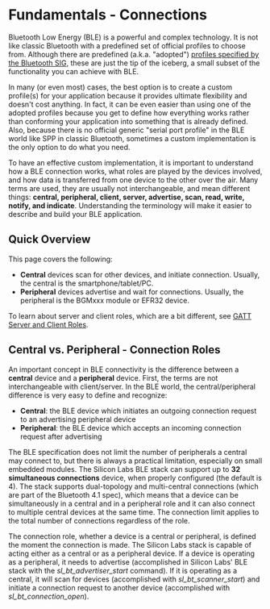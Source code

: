 # Fundamentals - Connections

Bluetooth Low Energy (BLE) is a powerful and complex technology. It is not like classic Bluetooth with a predefined set of official profiles to choose from. Although there are predefined (a.k.a. "adopted") [profiles specified by the Bluetooth SIG](https://www.bluetooth.com/specifications/gatt), these are just the tip of the iceberg, a small subset of the functionality you can achieve with BLE.

In many (or even most) cases, the best option is to create a custom profile(s) for your application because it provides ultimate flexibility and doesn't cost anything. In fact, it can be even easier than using one of the adopted profiles because you get to define how everything works rather than conforming your application into something that is already defined. Also, because there is no official generic "serial port profile" in the BLE world like SPP in classic Bluetooth, sometimes a custom implementation is the only option to do what you need.

To have an effective custom implementation, it is important to understand how a BLE connection works, what roles are played by the devices involved, and how data is transferred from one device to the other over the air. Many terms are used, they are usually not interchangeable, and mean different things: **central, peripheral, client, server, advertise, scan, read, write, notify, and indicate**. Understanding the terminology will make it easier to describe and build your BLE application.

## Quick Overview

This page covers the following:

- **Central** devices scan for other devices, and initiate connection. Usually, the central is the smartphone/tablet/PC.
- **Peripheral** devices advertise and wait for connections. Usually, the peripheral is the BGMxxx module or EFR32 device.

To learn about server and client roles, which are a bit different, see [GATT Server and Client Roles](/bluetooth/{build-docspace-version}/bluetooth-gatt/gatt-server-client-roles).

## Central vs. Peripheral - Connection Roles

An important concept in BLE connectivity is the difference between a **central** device and a **peripheral** device. First, the terms are not interchangeable with client/server. In the BLE world, the central/peripheral difference is very easy to define and recognize:

- **Central**: the BLE device which initiates an outgoing connection request to an advertising peripheral device
- **Peripheral**: the BLE device which accepts an incoming connection request after advertising

The BLE specification does not limit the number of peripherals a central may connect to, but there is always a practical limitation, especially on small embedded modules. The Silicon Labs BLE stack can support up to **32 simultaneous connections** device, when properly configured (the default is 4). The stack supports dual-topology and multi-central connections (which are part of the Bluetooth 4.1 spec), which means that a device can be simultaneously in a central and in a peripheral role and it can also connect to multiple central devices at the same time. The connection limit applies to the total number of connections regardless of the role.

The connection role, whether a device is a central or peripheral, is defined the moment the connection is made. The Silicon Labs stack is capable of acting either as a central or as a peripheral device. If a device is operating as a peripheral, it needs to advertise (accomplished in Silicon Labs' BLE stack with the *sl_bt_advertiser_start* command). If it is operating as a central, it will scan for devices (accomplished with *sl_bt_scanner_start*) and initiate a connection request to another device (accomplished with *sl_bt_connection_open*).
